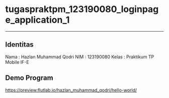 # tugaspraktpm_123190080_loginpage_application_1
----
## Identitas
Nama    : Hazlan Muhammad Qodri
NIM     : 123190080
Kelas   : Praktikum TP Mobile IF-E

## Demo Program
https://preview.flutlab.io/hazlan_muhammad_qodri/hello-world/

